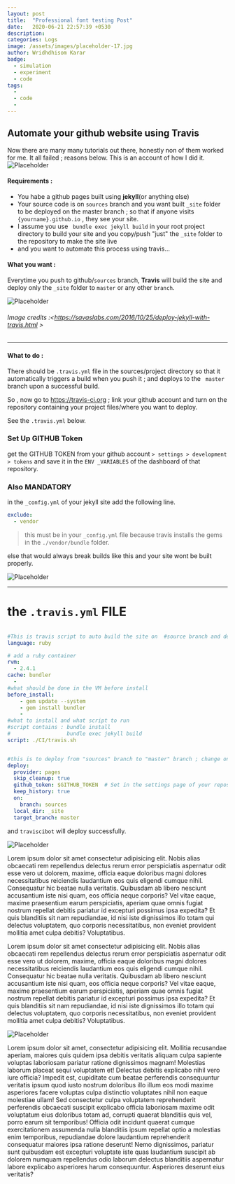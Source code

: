 ```yaml
---
layout: post
title:  "Professional font testing Post"
date:   2020-06-21 22:57:39 +0530
description:
categories: Logs
image: /assets/images/placeholder-17.jpg
author: Wridhdhisom Karar
badge: 
  - simulation
  - experiment
  - code
tags:
  - 
  - code
  - 
---
```

## Automate your github website using Travis

Now there are many many tutorials out there, honestly non of them worked for me. It all failed ; reasons below. This is an account of how I did it.
![Placeholder](/assets/images/placeholder-3.jpg)
#### Requirements :
- You habe a github pages built using **jekyll**(or anything else)
- Your source code is on `sources` branch and you want built `_site` folder to be deployed on the master branch ; so that if anyone visits `{yourname}.github.io` , they see your site.
- I assume you use ` bundle exec jekyll build` in your root project directory to build your site and you copy/push "just" the `_site` folder to the repository to make the site live
-  and you want to automate this process using travis...

#### What you want :
Everytime you push to github/`sources` branch, **Travis** will build the site and deploy only the `_site` folder to `master` or any other `branch`.

![Placeholder](/assets/images/7-Travis_GHPages/workflow_github.jpg)


###### _Image credits :<https://savaslabs.com/2016/10/25/deploy-jekyll-with-travis.html >_

---

#### What to do :
There should be `.travis.yml` file in the sources/project directory so that it automatically triggers a build when you push it ;
and deploys to the ` master` branch upon a successful build.

So , now go to <https://travis-ci.org> ; link your github account and turn on the repository containing your project files/where you want to deploy.

See the `.travis.yml` below. 

### Set Up GITHUB Token

get the GITHUB TOKEN from your github account `> settings > development > tokens`
and save it in the `ENV _VARIABLES` of the dashboard of that repository.


### Also MANDATORY
in the `_config.yml` of your jekyll site add the following line.

```yml
exclude:
  - vendor
```

>this must be in your `_config.yml` file because travis installs the gems in the `./vendor/bundle` folder. 

else that would always break builds like this and your site wont be built properly.

![Placeholder](/assets/images/7-Travis_GHPages/travis_not&#32;built.png#full)

---


# the  `.travis.yml` FILE

```yml

#This is travis script to auto build the site on  #source branch and deploy to mster branch
language: ruby

# add a ruby container
rvm:
  - 2.4.1
cache: bundler
  - 
#what should be done in the VM before install
before_install:
    - gem update --system
    - gem install bundler
    - 
#what to install and what script to run
#script contains : bundle install
#                  bundle exec jekyll build
script: ./CI/travis.sh


#this is to deploy from "sources" branch to "master" branch ; change on and target accordingly
deploy:
  provider: pages
  skip_cleanup: true
  github_token: $GITHUB_TOKEN  # Set in the settings page of your repository, as a secure variable
  keep_history: true
  on:
    branch: sources
  local_dir: _site
  target_branch: master
```



and `traviscibot` will deploy successfully.

![Placeholder](/assets/images/7-Travis_GHPages/built.png)

Lorem ipsum dolor sit amet consectetur adipisicing elit. Nobis alias obcaecati rem repellendus delectus rerum error perspiciatis aspernatur odit esse vero ut dolorem, maxime, officia eaque doloribus magni dolores necessitatibus reiciendis laudantium eos quis eligendi cumque nihil. Consequatur hic beatae nulla veritatis. Quibusdam ab libero nesciunt accusantium iste nisi quam, eos officia neque corporis? Vel vitae eaque, maxime praesentium earum perspiciatis, aperiam quae omnis fugiat nostrum repellat debitis pariatur id excepturi possimus ipsa expedita? Et quis blanditiis sit nam repudiandae, id nisi iste dignissimos illo totam qui delectus voluptatem, quo corporis necessitatibus, non eveniet provident mollitia amet culpa debitis? Voluptatibus.

Lorem ipsum dolor sit amet consectetur adipisicing elit. Nobis alias obcaecati rem repellendus delectus rerum error perspiciatis aspernatur odit esse vero ut dolorem, maxime, officia eaque doloribus magni dolores necessitatibus reiciendis laudantium eos quis eligendi cumque nihil. Consequatur hic beatae nulla veritatis. Quibusdam ab libero nesciunt accusantium iste nisi quam, eos officia neque corporis? Vel vitae eaque, maxime praesentium earum perspiciatis, aperiam quae omnis fugiat nostrum repellat debitis pariatur id excepturi possimus ipsa expedita? Et quis blanditiis sit nam repudiandae, id nisi iste dignissimos illo totam qui delectus voluptatem, quo corporis necessitatibus, non eveniet provident mollitia amet culpa debitis? Voluptatibus.

![Placeholder](/assets/images/placeholder-11.jpg)

   Lorem ipsum dolor sit amet, consectetur adipisicing elit. Mollitia recusandae aperiam, maiores quis quidem ipsa debitis veritatis aliquam culpa sapiente voluptas laboriosam pariatur ratione dignissimos magnam! Molestias laborum placeat sequi voluptatem et! Delectus debitis explicabo nihil vero iure officia? Impedit est, cupiditate cum beatae perferendis consequuntur veritatis ipsum quod iusto nostrum doloribus illo illum eos modi maxime asperiores facere voluptas culpa distinctio voluptates nihil non eaque molestiae ullam! Sed consectetur culpa voluptatem reprehenderit perferendis obcaecati suscipit explicabo officia laboriosam maxime odit voluptatum eius doloribus totam ad, corrupti quaerat blanditiis quis vel, porro earum sit temporibus! Officia odit incidunt quaerat cumque exercitationem assumenda nulla blanditiis ipsum repellat optio a molestias enim temporibus, repudiandae dolore laudantium reprehenderit consequatur maiores ipsa ratione deserunt! Nemo dignissimos, pariatur sunt quibusdam est excepturi voluptate iste quas laudantium suscipit ab dolorem numquam repellendus odio laborum delectus blanditiis aspernatur labore explicabo asperiores harum consequuntur. Asperiores deserunt eius veritatis?


